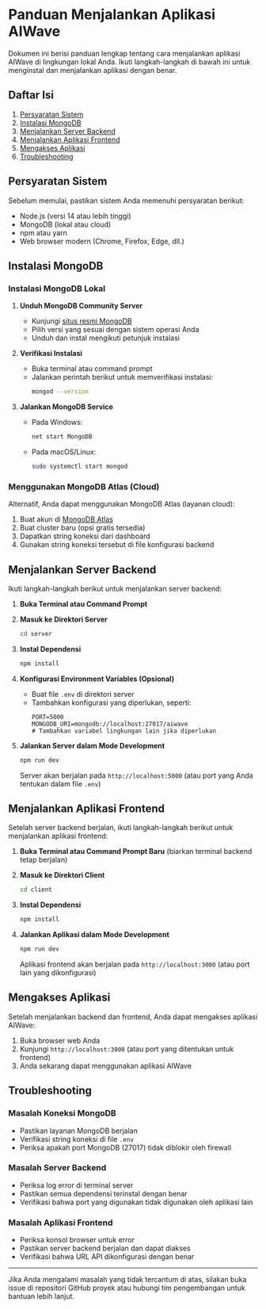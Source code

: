 # Panduan Menjalankan Aplikasi AIWave

Dokumen ini berisi panduan lengkap tentang cara menjalankan aplikasi AIWave di lingkungan lokal Anda. Ikuti langkah-langkah di bawah ini untuk menginstal dan menjalankan aplikasi dengan benar.

## Daftar Isi

1. [Persyaratan Sistem](#persyaratan-sistem)
2. [Instalasi MongoDB](#instalasi-mongodb)
3. [Menjalankan Server Backend](#menjalankan-server-backend)
4. [Menjalankan Aplikasi Frontend](#menjalankan-aplikasi-frontend)
5. [Mengakses Aplikasi](#mengakses-aplikasi)
6. [Troubleshooting](#troubleshooting)

## Persyaratan Sistem

Sebelum memulai, pastikan sistem Anda memenuhi persyaratan berikut:

- Node.js (versi 14 atau lebih tinggi)
- MongoDB (lokal atau cloud)
- npm atau yarn
- Web browser modern (Chrome, Firefox, Edge, dll.)

## Instalasi MongoDB

### Instalasi MongoDB Lokal

1. **Unduh MongoDB Community Server**
   - Kunjungi [situs resmi MongoDB](https://www.mongodb.com/try/download/community)
   - Pilih versi yang sesuai dengan sistem operasi Anda
   - Unduh dan instal mengikuti petunjuk instalasi

2. **Verifikasi Instalasi**
   - Buka terminal atau command prompt
   - Jalankan perintah berikut untuk memverifikasi instalasi:
     ```bash
     mongod --version
     ```

3. **Jalankan MongoDB Service**
   - Pada Windows:
     ```bash
     net start MongoDB
     ```
   - Pada macOS/Linux:
     ```bash
     sudo systemctl start mongod
     ```

### Menggunakan MongoDB Atlas (Cloud)

Alternatif, Anda dapat menggunakan MongoDB Atlas (layanan cloud):

1. Buat akun di [MongoDB Atlas](https://www.mongodb.com/cloud/atlas)
2. Buat cluster baru (opsi gratis tersedia)
3. Dapatkan string koneksi dari dashboard
4. Gunakan string koneksi tersebut di file konfigurasi backend

## Menjalankan Server Backend

Ikuti langkah-langkah berikut untuk menjalankan server backend:

1. **Buka Terminal atau Command Prompt**

2. **Masuk ke Direktori Server**
   ```bash
   cd server
   ```

3. **Instal Dependensi**
   ```bash
   npm install
   ```

4. **Konfigurasi Environment Variables (Opsional)**
   - Buat file `.env` di direktori server
   - Tambahkan konfigurasi yang diperlukan, seperti:
     ```
     PORT=5000
     MONGODB_URI=mongodb://localhost:27017/aiwave
     # Tambahkan variabel lingkungan lain jika diperlukan
     ```

5. **Jalankan Server dalam Mode Development**
   ```bash
   npm run dev
   ```

   Server akan berjalan pada `http://localhost:5000` (atau port yang Anda tentukan dalam file `.env`)

## Menjalankan Aplikasi Frontend

Setelah server backend berjalan, ikuti langkah-langkah berikut untuk menjalankan aplikasi frontend:

1. **Buka Terminal atau Command Prompt Baru** (biarkan terminal backend tetap berjalan)

2. **Masuk ke Direktori Client**
   ```bash
   cd client
   ```

3. **Instal Dependensi**
   ```bash
   npm install
   ```

4. **Jalankan Aplikasi dalam Mode Development**
   ```bash
   npm run dev
   ```

   Aplikasi frontend akan berjalan pada `http://localhost:3000` (atau port lain yang dikonfigurasi)

## Mengakses Aplikasi

Setelah menjalankan backend dan frontend, Anda dapat mengakses aplikasi AIWave:

1. Buka browser web Anda
2. Kunjungi `http://localhost:3000` (atau port yang ditentukan untuk frontend)
3. Anda sekarang dapat menggunakan aplikasi AIWave

## Troubleshooting

### Masalah Koneksi MongoDB

- Pastikan layanan MongoDB berjalan
- Verifikasi string koneksi di file `.env`
- Periksa apakah port MongoDB (27017) tidak diblokir oleh firewall

### Masalah Server Backend

- Periksa log error di terminal server
- Pastikan semua dependensi terinstal dengan benar
- Verifikasi bahwa port yang digunakan tidak digunakan oleh aplikasi lain

### Masalah Aplikasi Frontend

- Periksa konsol browser untuk error
- Pastikan server backend berjalan dan dapat diakses
- Verifikasi bahwa URL API dikonfigurasi dengan benar

---

Jika Anda mengalami masalah yang tidak tercantum di atas, silakan buka issue di repositori GitHub proyek atau hubungi tim pengembangan untuk bantuan lebih lanjut.